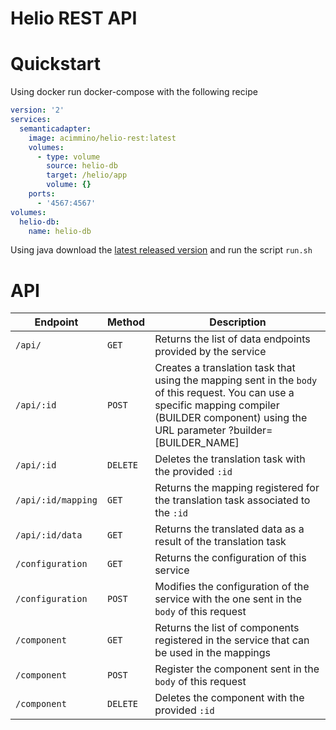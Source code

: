 # Helio REST API

# Quickstart

Using docker run docker-compose with the following recipe
````yml
version: '2'
services:
  semanticadapter:
    image: acimmino/helio-rest:latest
    volumes: 
      - type: volume
        source: helio-db
        target: /helio/app
        volume: {}
    ports:
      - '4567:4567'
volumes:
  helio-db:
    name: helio-db
````

Using java download the [latest released version](https://github.com/helio-ecosystem/helio-rest/releases) and run the script `run.sh`


# API
| Endpoint | Method | Description |
|--|--|--|
| `/api/`  |  `GET` | Returns the list of data endpoints provided by the service|
| `/api/:id`  |  `POST` | Creates a translation task that using the mapping sent in the `body` of this request. You can use a specific mapping compiler (BUILDER component) using the URL parameter ?builder=[BUILDER_NAME] |
| `/api/:id`  |  `DELETE` | Deletes the translation task with the provided `:id`  |
| `/api/:id/mapping`  |  `GET` | Returns the mapping registered for the translation task associated to the `:id`  |
| `/api/:id/data`  |  `GET` | Returns the translated data as a result of the translation task  |
| `/configuration`  |  `GET` | Returns the configuration of this service  |
| `/configuration`  |  `POST` | Modifies the configuration of the service with the one sent in the `body` of this request  |
| `/component`  |  `GET` | Returns the list of components registered in the service that can be used in the mappings  |
| `/component`  |  `POST` | Register the component sent in the `body` of this request   |
| `/component`  |  `DELETE` | Deletes the component with the provided `:id`  |
